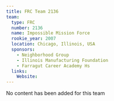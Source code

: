 ```yaml
---
title: FRC Team 2136
team:
  type: FRC
  number: 2136
  name: Impossible Mission Force
  rookie_year: 2007
  location: Chicago, Illinois, USA
  sponsors:
    - Neighborhood Group
    - Illinois Manufacturing Foundation
    - Farragut Career Academy Hs
  links:
    Website: 
---
```

No content has been added for this team